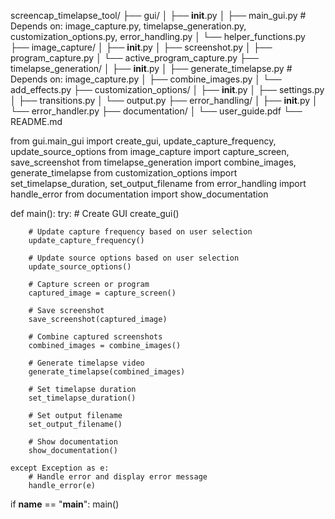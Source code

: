 screencap_timelapse_tool/
├── gui/
│   ├── __init__.py
│   ├── main_gui.py  # Depends on: image_capture.py, timelapse_generation.py, customization_options.py, error_handling.py
│   └── helper_functions.py
├── image_capture/
│   ├── __init__.py
│   ├── screenshot.py
│   ├── program_capture.py
│   └── active_program_capture.py
├── timelapse_generation/
│   ├── __init__.py
│   ├── generate_timelapse.py  # Depends on: image_capture.py
│   ├── combine_images.py
│   └── add_effects.py
├── customization_options/
│   ├── __init__.py
│   ├── settings.py
│   ├── transitions.py
│   └── output.py
├── error_handling/
│   ├── __init__.py
│   └── error_handler.py
├── documentation/
│   └── user_guide.pdf
└── README.md

from gui.main_gui import create_gui, update_capture_frequency, update_source_options
from image_capture import capture_screen, save_screenshot
from timelapse_generation import combine_images, generate_timelapse
from customization_options import set_timelapse_duration, set_output_filename
from error_handling import handle_error
from documentation import show_documentation

def main():
    try:
        # Create GUI
        create_gui()
        
        # Update capture frequency based on user selection
        update_capture_frequency()
        
        # Update source options based on user selection
        update_source_options()
        
        # Capture screen or program
        captured_image = capture_screen()
        
        # Save screenshot
        save_screenshot(captured_image)
        
        # Combine captured screenshots
        combined_images = combine_images()
        
        # Generate timelapse video
        generate_timelapse(combined_images)
        
        # Set timelapse duration
        set_timelapse_duration()
        
        # Set output filename
        set_output_filename()
        
        # Show documentation
        show_documentation()
        
    except Exception as e:
        # Handle error and display error message
        handle_error(e)

if __name__ == "__main__":
    main()